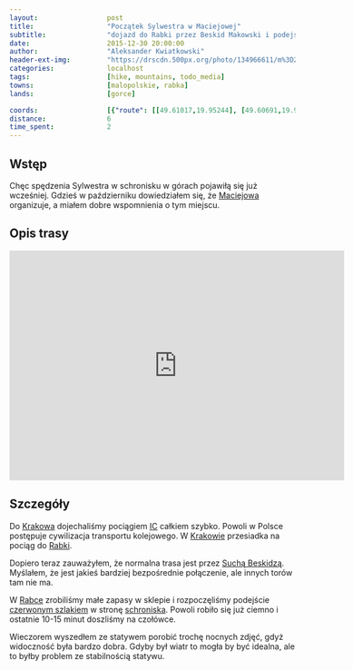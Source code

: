 ```yaml
---
layout:                 post
title:                  "Początek Sylwestra w Maciejowej"
subtitle:               "dojazd do Rabki przez Beskid Makowski i podejście"
date:                   2015-12-30 20:00:00
author:                 "Aleksander Kwiatkowski"
header-ext-img:         "https://drscdn.500px.org/photo/134966611/m%3D2048/c9bf3a2f10eb9b591a0b5ed15e53494b"
categories:             localhost
tags:                   [hike, mountains, todo_media]
towns:                  [malopolskie, rabka]
lands:                  [gorce]

coords:                 [{"route": [[49.61017,19.95244], [49.60691,19.96695], [49.60305,19.96600], [49.59911,19.97973], [49.59524,19.98991], [49.58947,19.98873], [49.58268,20.00529], [49.58294,20.00810]], "type": "hike"}]
distance:               6
time_spent:             2
---
```


[wiki-pkp-ic]:          https://pl.wikipedia.org/wiki/PKP_Intercity#InterCity
[wiki-maciejowa]:       https://pl.wikipedia.org/wiki/Bac%C3%B3wka_PTTK_na_Maciejowej
[wiki-krakow]:          https://pl.wikipedia.org/wiki/Krak%C3%B3w
[wiki-rabka]:           https://pl.wikipedia.org/wiki/Rabka-Zdr%C3%B3j
[wiki-sucha-beskidzka]: https://pl.wikipedia.org/wiki/Sucha_Beskidzka
[wiki-gsb]:             https://pl.wikipedia.org/wiki/G%C5%82%C3%B3wny_Szlak_Beskidzki

Wstęp
-----

Chęc spędzenia Sylwestra w schronisku w górach pojawiłą się już wcześniej.
Gdzieś w październiku dowiedziałem się, że [Maciejowa][wiki-maciejowa] organizuje,
a miałem dobre wspomnienia o tym miejscu.

Opis trasy
----------

<iframe height='405' width='590' frameborder='0' allowtransparency='true' scrolling='no' src='https://www.strava.com/activities/462834644/embed/77a5c5332bd6c043c1f82b4084113dfa6bb50252'></iframe>

Szczegóły
---------

Do [Krakowa][wiki-krakow] dojechaliśmy pociągiem [IC][wiki-pkp-ic] całkiem szybko.
Powoli w Polsce postępuje cywilizacja transportu kolejowego. W [Krakowie][wiki-krakow]
przesiadka na pociąg do [Rabki][wiki-rabka].

Dopiero teraz zauważyłem, że normalna trasa jest przez [Suchą Beskidzą][wiki-sucha-beskidzka].
Myślałem, że jest jakieś bardziej bezpośrednie połączenie, ale innych torów tam nie ma.

W [Rabce][wiki-rabka] zrobiliśmy małe zapasy w sklepie i rozpoczęliśmy podejście
[czerwonym szlakiem][wiki-gsb] w stronę [schroniska][wiki-maciejowa].
Powoli robiło się już ciemno i ostatnie 10-15 minut doszliśmy na czołówce.

Wieczorem wyszedłem ze statywem porobić trochę nocnych zdjęć, gdyż widoczność była
bardzo dobra. Gdyby był wiatr to mogła by być idealna, ale to byłby problem
ze stabilnością statywu.
